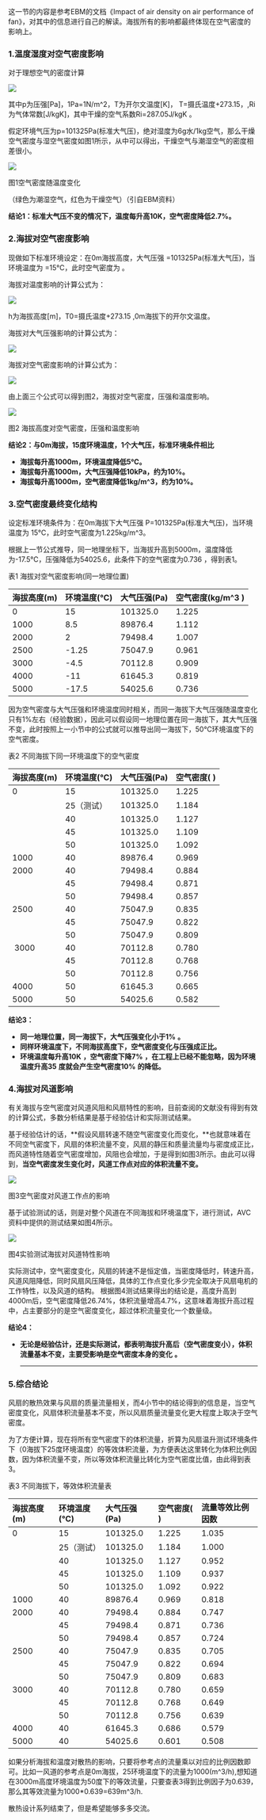 这一节的内容是参考EBM的文档《Impact of air density on air performance of fan》，对其中的信息进行自己的解读。海拔所有的影响都最终体现在空气密度的影响上。

### 1.温度湿度对空气密度影响

对于理想空气的密度计算

![](/assets/Formula_S5_F1.jpg)

其中p为压强\[Pa\]，1Pa=1N/m^2，T为开尔文温度\[K\]， T=摄氏温度+273.15，,Ri为气体常数\[J/kgK\]，其中干燥的空气系数Ri=287.05J/kgK 。

假定环境气压为p=101325Pa\(标准大气压\)，绝对湿度为6g水/1kg空气，那么干燥空气密度与湿空气密度如图1所示，从中可以得出，干燥空气与潮湿空气的密度相差很小。

[![](/assets/Cover_Heat_S5_E1.png)](散热设计5_海拔对风路系统影响分析-EIT%20Lab博客_files/Cover_Heat_S5_E1.png)

图1空气密度随温度变化

（绿色为潮湿空气，红色为干燥空气）（引自EBM资料）

**结论1：标准大气压不变的情况下，温度每升高10K，空气密度降低2.7%。**



### 2.海拔对空气密度影响

现做如下标准环境设定：在0m海拔高度，大气压强 =101325Pa\(标准大气压\)，当环境温度为 =15℃，此时空气密度为 。

海拔对温度影响的计算公式为：

![](/assets/Formula_S5_F2.jpg)

h为海拔高度\[m\]，T0=摄氏温度+273.15 ,0m海拔下的开尔文温度。

海拔对大气压强影响的计算公式为：

![](/assets/Formula_S5_F3.jpg)

海拔对空气密度影响的计算公式为：

![](/assets/Formula_S5_F4.jpg)

由上面三个公式可以得到图2，海拔对空气密度，压强和温度影响。

![](/assets/Cover_Heat_S5_E2.png)

图2 海拔高度对空气密度，压强和温度影响

**结论2：与0m海拔，15度环境温度，1个大气压，标准环境条件相比**

* **海拔每升高1000m，环境温度降低5℃。**
* **海拔每升高1000m，大气压强降低10kPa，约为10%。**
* **海拔每升高1000m，空气密度降低1kg/m^3，约为10%。**

### **3.空气密度最终变化结构**

设定标准环境条件为：在0m海拔下大气压强 P=101325Pa\(标准大气压\)，当环境温度为 15℃，此时空气密度为1.225kg/m^3。

根据上一节公式推导，同一地理坐标下，当海拔升高到5000m，温度降低为-17.5℃，压强降低为54025.6，此条件下的空气密度为0.736 ，得到表1。

表1 海拔对空气密度影响\(同一地理位置\)

| 海拔高度\(m\) | 环境温度\(℃\) | 大气压强\(Pa\) | 空气密度\(kg/m^3 \) |
| :--- | :--- | :--- | :--- |
| 0 | 15 | 101325.0 | 1.225 |
| 1000 | 8.5 | 89876.4 | 1.112 |
| 2000 | 2 | 79498.4 | 1.007 |
| 2500 | -1.25 | 75047.9 | 0.961 |
| 3000 | -4.5 | 70112.8 | 0.909 |
| 4000 | -11 | 61645.3 | 0.819 |
| 5000 | -17.5 | 54025.6 | 0.736 |

因为空气密度与大气压强和环境温度同时相关，而同一海拔下大气压强随温度变化只有1%左右（经验数据），因此可以假设同一地理位置在同一海拔下，其大气压强不变，此时按照上一小节中的公式就可以推导出同一海拔下，50℃环境温度下的空气密度。

表2 不同海拔下同一环境温度下的空气密度

| 海拔高度\(m\) | 环境温度\(℃\) | 大气压强\(Pa\) | 空气密度\( \) |
| :--- | :--- | :--- | :--- |
| 0 | 15 | 101325.0 | 1.225 |
|  | 25（测试） | 101325.0 | 1.184 |
|  | 40 | 101325.0 | 1.127 |
|  | 45 | 101325.0 | 1.109 |
|  | 50 | 101325.0 | 1.092 |
| 1000 | 40 | 89876.4 | 0.969 |
| 2000 | 40 | 79498.4 | 0.884 |
|  | 45 | 79498.4 | 0.871 |
|  | 50 | 79498.4 | 0.857 |
| 2500 | 40 | 75047.9 | 0.835 |
|  | 45 | 75047.9 | 0.822 |
|  | 50 | 75047.9 | 0.809 |
|  3000 | 40 | 70112.8 | 0.780 |
|  | 45 | 70112.8 | 0.768 |
|  | 50 | 70112.8 | 0.756 |
| 4000 | 50 | 61645.3 | 0.665 |
| 5000 | 50 | 54025.6 | 0.582 |

**结论3：**

* **同一地理位置，同一海拔下，大气压强变化小于1%**
  **。**
* **同样环境温度下，不同海拔高度下，空气密度变化与压强成正比。**
* **环境温度每升高10K**
  **，空气密度下降7%**
  **，在工程上已经不能忽略，因为环境温度升高35**
  **度就会产生空气密度10%**
  **的降低。**



### **4.海拔对风道影响**

有关海拔与空气密度对风道风阻和风扇特性的影响，目前查阅的文献没有得到有效的计算公式，多数分析结果是基于经验估计和实际测试结果。

基于经验估计的话，**假设风扇转速不随空气密度变化而变化，**也就意味着在不同空气密度下，风扇的体积流量不变，风扇的静压和质量流量均与密度成正比，而风道特性随着空气密度增加，风阻也会增加，于是得到如图3所示。由此可以得到，**当空气密度发生变化时，风道工作点对应的体积流量不变。**

![](/assets/Cover_Heat_S5_E3.png)

图3空气密度对风道工作点的影响

基于试验测试的话，则是对整个风道在不同海拔和环境温度下，进行测试，AVC资料中提供的测试结果如图4所示。

[![](/assets/Cover_Heat_S5_E4.png)](散热设计5_海拔对风路系统影响分析-EIT%20Lab博客_files/Cover_Heat_S5_E4.png)

图4实验测试海拔对风道特性影响

实际测试中，空气密度变化，风扇的转速不是恒定值，当密度降低时，转速升高，风道风阻降低，同时风扇风压降低，具体的工作点变化多少完全取决于风扇电机的工作特性，以及风道的结构。 根据图4测试结果得出的结论是，高度升高到4000m后，空气密度降低26.74%，体积流量增高4.7%，这意味着海拔升高过程中，占主要部分的是空气密度变化，超过体积流量变化一个数量级。

**结论4：**

* **无论是经验估计，还是实际测试，都表明海拔升高后（空气密度变小），体积流量基本不变，主要受影响是空气密度本身的变化**
  **。**
  ** **

### **5.综合结论**

风扇的散热效果与风扇的质量流量相关，而4小节中的结论得到的信息是，当空气密度变化，风扇体积流量基本不变，所以风扇质量流量变化更大程度上取决于空气密度。

为了方便计算，现在将所有空气密度下的体积流量，折算为风扇温升测试环境条件下（0海拔下25度环境温度）的等效体积流量，为方便表达这里转化为体积比例因数，因为体积流量不变，所以等效体积流量比转化为空气密度比值，由此得到表3。

表3 不同海拔下，等效体积流量表

| 海拔高度\(m\) | 环境温度\(℃\) | 大气压强\(Pa\) | 空气密度\( \) | 流量等效比例因数 |
| :--- | :--- | :--- | :--- | :--- |
| 0 | 15 | 101325.0 | 1.225 | 1.035 |
|  | 25（测试） | 101325.0 | 1.184 | 1.000 |
|  | 40 | 101325.0 | 1.127 | 0.952 |
|  | 45 | 101325.0 | 1.109 | 0.937 |
|  | 50 | 101325.0 | 1.092 | 0.922 |
| 1000 | 40 | 89876.4 | 0.969 | 0.818 |
| 2000 | 40 | 79498.4 | 0.884 | 0.747 |
|  | 45 | 79498.4 | 0.871 | 0.736 |
|  | 50 | 79498.4 | 0.857 | 0.724 |
| 2500 | 40 | 75047.9 | 0.835 | 0.705 |
|  | 45 | 75047.9 | 0.822 | 0.694 |
|  | 50 | 75047.9 | 0.809 | 0.683 |
| 3000 | 40 | 70112.8 | 0.780 | 0.659 |
|  | 45 | 70112.8 | 0.768 | 0.649 |
|  | 50 | 70112.8 | 0.756 | 0.639 |
| 4000 | 40 | 61645.3 | 0.686 | 0.579 |
| 5000 | 40 | 54025.6 | 0.601 | 0.508 |

如果分析海拔和温度对散热的影响，只要将参考点的流量乘以对应的比例因数即可。比如一风道的参考点是0m海拔，25环境温度下的流量为1000\(m^3/h\),想知道在3000m高度环境温度为50度下的等效流量，只要查表3得到比例因子为0.639，那么其等效流量为1000\*0.639=639m^3/h.



散热设计系列结束了，但是希望能够多多交流。



